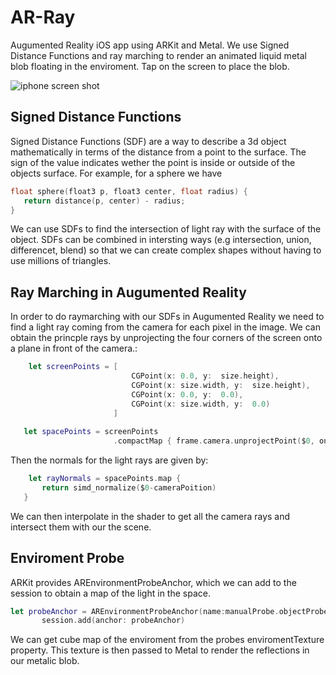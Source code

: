 # AR-Ray
Augumented Reality iOS app using ARKit and Metal. We use  Signed Distance Functions and ray marching to render an animated liquid metal blob floating in the enviroment. Tap on the screen to place the blob.

![iphone screen shot](iPhone-screentshot.png)

## Signed Distance Functions

Signed Distance Functions (SDF) are a way to describe a 3d object mathematically in terms of the distance from a point to the surface. The sign of the value indicates wether the point is inside or outside of the objects surface. For example, for a sphere we have

``` c
float sphere(float3 p, float3 center, float radius) {
   return distance(p, center) - radius;
}
```
We can use SDFs to find the intersection of light ray with the surface of the object. SDFs can be combined in intersting ways (e.g intersection, union, differencet, blend) so that we can create complex shapes without having to use millions of triangles.

## Ray Marching in Augumented Reality

In order to do raymarching with our SDFs in Augumented Reality we need to find a light ray coming from the camera for each pixel in the image. We can obtain the princple rays by unprojecting the four corners of the screen onto a plane in front of the camera.:
``` swift
    let screenPoints = [
                           CGPoint(x: 0.0, y:  size.height),
                           CGPoint(x: size.width, y:  size.height),
                           CGPoint(x: 0.0, y:  0.0),
                           CGPoint(x: size.width, y:  0.0)
                       ]
   
   let spacePoints = screenPoints
                       .compactMap { frame.camera.unprojectPoint($0, ontoPlane: plane, orientation:orientation, viewportSize: size) }
```
Then the normals for the light rays are given by: 

``` swift
    let rayNormals = spacePoints.map {
       return simd_normalize($0-cameraPoition)
   }

```
We can then interpolate in the shader to get all the camera rays and intersect them with our the scene.

## Enviroment Probe
ARKit provides AREnvironmentProbeAnchor, which we can add to the session to obtain a map of the light in the space.
``` swift
let probeAnchor = AREnvironmentProbeAnchor(name:manualProbe.objectProbeAnchorIdentifyer, transform: object.transform, extent: extent)
       session.add(anchor: probeAnchor)
```
We can get cube map of the enviroment from the probes enviromentTexture property. This texture is then passed to Metal to render the reflections in our metalic blob.
